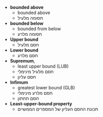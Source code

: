 


- **bounded above**
	- bounded above
	- חסומה מלעיל
- **bounded below** 
	- bounded from below 
	- חסומה מלרע
- **Upper bound**
	- חסם מלעיל
- **Lower bound** 
	- חסם מלרע
- **Supremum**, 
	- least upper bound (LUB)
	- חסם מלעיל מינימלי
	- חסם עליון
- **Infimum**
	- greatest lower bound (GLB)
	- חסם מלרע מינימלי
	- חסם תחתון
- **Least-upper-bound property** 
	- תכונת החסם העליון של המספרים הממשיים


